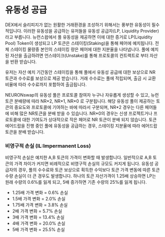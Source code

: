# 유동성 공급

DEX에서 슬리피지가 없는 원활한 거래환경을 조성하기 위해서는 풍부한 유동성이 필수적입니다. 이러한 유동성을 공급하는 유저들을 유동성 공급자(LP, Liquidity Provider) 라고 부릅니다. 뉴런스왑에서 풀 유동성을 제공하면 이에 대한 증거로 LP(Liquidity Pool) Token이 생성되고 LP 토큰은 스테이킹(Staking)을 통해 페어에 예치됩니다. 전체 스테이킹 물량중 본인의 스테이킹 량은 페어에 대한 지분율을 나타냅니다. 풀에 예치된 자산을 출금하려면 언스테이크(Unstake)를 통해 프로토콜의 컨트랙트로 부터 자산을 반환 받습니다.

유저는 자산 예치 기간동안 스테이킹을 통해 풀에서 유동성 공급에 대한 보상으로 NR 토큰과 수수료를 보상으로 제공 받습니다. 거래 수수료는 풀에 적립되며, 출금 시 교환 비율에 따라 수수료까지 포함하여 출금됩니다.

NEURONswap의 유동성 풀은 프로토콜 참여자 누구나 자유롭게 생성할 수 있고, 뉴런토큰 분배량에 따라 NR\*2, NR\*1, NR\*0 로 구분됩니다. 해당 유동성 풀이 제공하는 토큰의 중요도와 프로토콜에 기여하는 바에 따라서 구분되며, NR\*2 경우는 다른 페어들에 비해 많은 NR토큰을 분배 받을 수 있습니다. NR\*0의 경우는 신생 프로젝트거나 프로토콜에 대한 기여도가 상대적으로 작은 페어로 NR 토큰이 분배 되지 않습니다. 토큰 에어드랍을 진행 중인 풀에 유동성을 공급하는 경우, 스테이킹 지분율에 따라 에어드랍 토큰을 분배 받습니다.



### **비영구적 손실 (IL:Impermanent Loss)**

비영구적 손실은 예치한 A,B 토큰의 가격이 변화할 때 발생합니다. 일반적으로 A,B 토큰의 가격 차이가 커지면 비례적으로 비영구적 손실의 규모도 커지게 됩니다. 유동성 공급자의 경우, 풀의 수수료와 토큰 보상으로 획득한 수익보다 토큰 가격 변동에 따른 토큰 수량 손실이 더 큰 경우도 발생합니다. 하나의 토큰 자산가격이 1.25배 상승하면 LP는 원래 수량의 0.6%를 잃게 되고, 5배 증가하면 기존 수량의 25%를 잃게 됩니다.

* 1.25배 가격 변화 = 0.6% 손실
* 1.5배 가격 변화 = 2.0% 손실
* 1.75배 가격 변화 = 3.8% 손실&#x20;
* 2배 가격 변화 = 5.7% 손실&#x20;
* 3배 가격 변화 = 13.4% 손실&#x20;
* 4배 가격 변화 = 20.0% 손실&#x20;
* 5배 가격 변화 = 25.5% 손실
